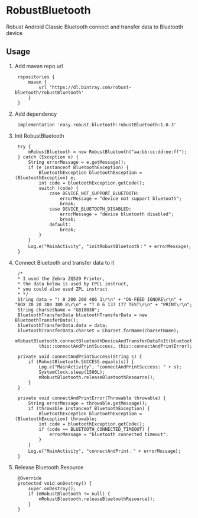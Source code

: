 # RobustBluetooth

Robust Android Classic Bluetooth connect and transfer data to Bluetooth device

## Usage

1. Add maven repo url


        repositories {
            maven {
                url 'https://dl.bintray.com/robust-bluetooth/robustBluetooth'
            }
        }

2. Add dependency


        implementation 'easy.robust.bluetooth:robustBluetooth:1.0.3'

3. Init RobustBluetooth


        try {
            mRobustBluetooth = new RobustBluetooth("aa:bb:cc:dd:ee:ff");
        } catch (Exception e) {
            String errorMessage = e.getMessage();
            if (e instanceof BluetoothException) {
                BluetoothException bluetoothException = (BluetoothException) e;
                int code = bluetoothException.getCode();
                switch (code) {
                    case DEVICE_NOT_SUPPORT_BLUETOOTH:
                        errorMessage = "device not support bluetooth";
                        break;
                    case DEVICE_BLUETOOTH_DISABLED:
                        errorMessage = "device bluetooth disabled";
                        break;
                    default:
                        break;
                }
            }
            Log.e("MainActivity", "initRobustBluetooth：" + errorMessage);
        }

4. Connect Bluetooth and transfer data to it


        /*
        * I used the Zebra ZQ520 Printer,
        * the data below is used by CPCL instruct,
        * you could also used ZPL instruct
        * */
        String data = "! 0 200 200 406 1\r\n" + "ON-FEED IGNORE\r\n" + "BOX 20 20 380 380 8\r\n" + "T 0 6 137 177 TEST\r\n" + "PRINT\r\n";
        String charsetName = "GB18030";
        BluetoothTransferData bluetoothTransferData = new BluetoothTransferData();
        bluetoothTransferData.data = data;
        bluetoothTransferData.charset = Charset.forName(charsetName);
        mRobustBluetooth.connectBluetoothDeviceAndTransferDataToIt(bluetoothTransferData,
                this::connectAndPrintSuccess, this::connectAndPrintError);
                
        private void connectAndPrintSuccess(String s) {
            if (RobustBluetooth.SUCCESS.equals(s)) {
                Log.e("MainActivity", "connectAndPrintSuccess: " + s);
                SystemClock.sleep(1500L);
                mRobustBluetooth.releaseBluetoothResource();
            }
        }
    
        private void connectAndPrintError(Throwable throwable) {
            String errorMessage = throwable.getMessage();
            if (throwable instanceof BluetoothException) {
                BluetoothException bluetoothException = (BluetoothException) throwable;
                int code = bluetoothException.getCode();
                if (code == BLUETOOTH_CONNECTED_TIMEOUT) {
                    errorMessage = "bluetooth connected timeout";
                }
            }
            Log.e("MainActivity", "connectAndPrint：" + errorMessage);
        }
        
5. Release Bluetooth Resource


        @Override
        protected void onDestroy() {
            super.onDestroy();
            if (mRobustBluetooth != null) {                  
                mRobustBluetooth.releaseBluetoothResource(); 
            }                                                
        }
